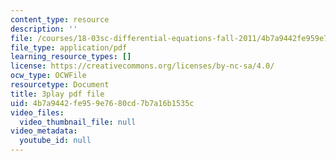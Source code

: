 ```yaml
---
content_type: resource
description: ''
file: /courses/18-03sc-differential-equations-fall-2011/4b7a9442fe959e7680cd7b7a16b1535c_d521hz0sGtE.pdf
file_type: application/pdf
learning_resource_types: []
license: https://creativecommons.org/licenses/by-nc-sa/4.0/
ocw_type: OCWFile
resourcetype: Document
title: 3play pdf file
uid: 4b7a9442-fe95-9e76-80cd-7b7a16b1535c
video_files:
  video_thumbnail_file: null
video_metadata:
  youtube_id: null
---
```

